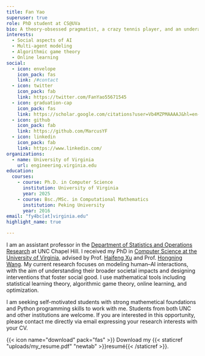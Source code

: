 ```yaml
---
title: Fan Yao
superuser: true
role: PhD student at CS@UVa
bio: A theory-obsessed pragmatist, a crazy tennis player, and an underachieving daydreamer.
interests:
  - Social aspects of AI
  - Multi-agent modeling
  - Algorithmic game theory
  - Online learning
social:
  - icon: envelope
    icon_pack: fas
    link: /#contact
  - icon: twitter
    icon_pack: fab
    link: https://twitter.com/FanYao55671545
  - icon: graduation-cap
    icon_pack: fas
    link: https://scholar.google.com/citations?user=Vb4MZPMAAAAJ&hl=en-US
  - icon: github
    icon_pack: fab
    link: https://github.com/MarcusYF
  - icon: linkedin
    icon_pack: fab
    link: https://www.linkedin.com/
organizations:
  - name: University of Virginia
    url: engineering.virginia.edu
education:
  courses:
    - course: Ph.D. in Computer Science
      institution: University of Virginia
      year: 2025
    - course: Bsc./MSc. in Computational Mathematics
      institution: Peking University
      year: 2016
email: "fy4bc[at]virginia.edu"
highlight_name: true

---
```

I am an assistant professor in the [Department of Statistics and Operations Research](https://stor.unc.edu/) at UNC Chapel Hill. I received my PhD in [Computer Science at the University of Virginia](https://engineering.virginia.edu/department/computer-science), advised by Prof. [Haifeng Xu](https://www.haifeng-xu.com/) and Prof. [Hongning Wang](http://www.cs.virginia.edu/~hw5x/). My current research focuses on modeling human–AI interactions, with the aim of understanding their broader societal impacts and designing interventions that foster social good. I use mathematical tools including statistical learning theory, algorithmic game theory, online learning, and optimization.

I am seeking self-motivated students with strong mathemetical foundations and Python programming skills to work with me. Students from both UNC and other institutions are welcome. If you are interested in this opportunity, please contact me directly via email expressing your research interests with your CV.

<!--Before my Ph.D journey, I worked at [Alibaba](www.alibaba.com), where I built recommender systems for [Taobao](https://en.wikipedia.org/wiki/Taobao), the world's largest e-commerce platform. Prior to that, I obtained my Bachelor's and Master's degrees in computational mathematics from [Peking University](https://english.pku.edu.cn). -->

{{< icon name="download" pack="fas" >}} Download my {{< staticref "uploads/my_resume.pdf" "newtab" >}}resumé{{< /staticref >}}.

